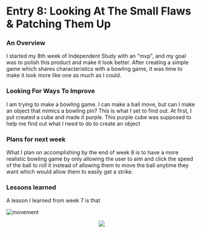 <h1>Entry 8: Looking At The Small Flaws & Patching Them Up</h1>
<h3>An Overview</h3>
  <p>I started my 8th week of Independent Study with an "mvp", and my goal was to polish this product and make it look better. After creating a simple game which shares characteristics with a bowling game, it was time to make it look more like one as much as I could.</p>
  <h3>Looking For Ways To Improve</h3>
  <p>I am trying to make a bowling game. I can make a ball move, but can I make an object that mimics a bowling pin? This is what I set to find out. At first, I put created a cube and made it purple. This purple cube was supposed to help me find out what I need to do to create an object</p>
<h3>Plans for next week</h3>
  <p>What I plan on accomplishing by the end of week 8 is to have a more realistic bowling game by only allowing the user to aim and click the speed of the ball to roll it instead of allowing them to move the ball anytime they want which would allow them to easily get a strike.</p>
<h3>Lessons learned</h3>
  <p>A lesson I learned from week 7 is that </p>

  <img src="https://media.giphy.com/media/sg6goiTm8qmVG/giphy.gif" alt="movement" >
  
  <p align="center">
        <img src = "https://raw.githubusercontent.com/ahmadr9279/Independent-study/master/images/image_2.gif"/>
     </p> 
